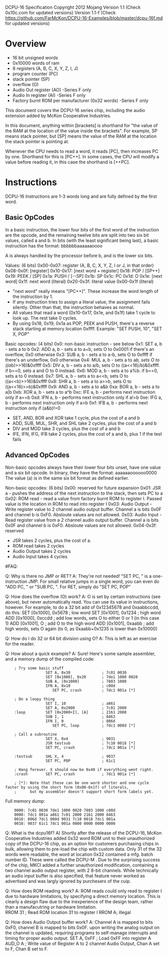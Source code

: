 DCPU-16 Specification
Copyright 2012 Mojang
Version 1.1 (Check 0x10c.com for updated versions)
Version 1.1-f (Check  https://github.com/FarMcKon/DCPU-16-Examples/blob/master/dcpu-16f.md for updated versions)

# Overview 
* 16 bit unsigned words
* 0x10000 words of ram
* 8 registers (A, B, C, X, Y, Z, I, J)
* program counter (PC)
* stack pointer (SP)
* overflow (O)
* Audio Out register (AO) -Series F only
* Audio In register (AI) -Series F only
* Factory burnt ROM per manufacturer (0x32 words)  -Series F only

This document covers the DCPU-16 series chip, including the audio extension added by McKon Cooperative Industries.

In this document, anything within [brackets] is shorthand for "the value of the RAM at the location of the value inside the brackets". For example, SP means stack pointer, but [SP] means the value of the RAM at the location the stack pointer is pointing at.

Whenever the CPU needs to read a word, it reads [PC], then increases PC by one. Shorthand for this is [PC++]. In some cases, the CPU will modify a value before reading it, in this case the shorthand is [++PC].

# Instructions
DCPU-16  Instructions are 1-3 words long and are fully defined by the first word.

## Basic OpCodes
In a basic instruction, the lower four bits of the first word of the instruction are the opcode, 
and the remaining twelve bits are split into two six bit values, called a and b.  In bits (with the least significant being last), a basic instruction has the format: bbbbbbaaaaaaoooo

A is always handled by the processor before b, and is the lower six bits.

Values: (6 bits)
    0x00-0x07: register (A, B, C, X, Y, Z, I or J, in that order)
    0x08-0x0f: [register]
    0x10-0x17: [next word + register]
         0x18: POP / [SP++]
         0x19: PEEK / [SP]
         0x1a: PUSH / [--SP]
         0x1b: SP
         0x1c: PC
         0x1d: O
         0x1e: [next word]
         0x1f: next word (literal)
    0x20-0x3f: literal value 0x00-0x1f (literal)

* "next word" really means "[PC++]". These increase the word length of the instruction by 1. 
* If any instruction tries to assign a literal value, the assignment fails silently. Other than that, the instruction behaves as normal.
* All values that read a word (0x10-0x17, 0x1e, and 0x1f) take 1 cycle to look up. The rest take 0 cycles.
* By using 0x18, 0x19, 0x1a as POP, PEEK and PUSH, there's a reverse stack starting at memory location 0xffff. Example: "SET PUSH, 10", "SET X, POP"



Basic opcodes: (4 bits)
    0x0: non-basic instruction - see below
    0x1: SET a, b - sets a to b
    0x2: ADD a, b - sets a to a+b, sets O to 0x0001 if there's an overflow, 0x0 otherwise
    0x3: SUB a, b - sets a to a-b, sets O to 0xffff if there's an underflow, 0x0 otherwise
    0x4: MUL a, b - sets a to a*b, sets O to ((a*b)>>16)&0xffff
    0x5: DIV a, b - sets a to a/b, sets O to ((a<<16)/b)&0xffff. if b==0, sets a and O to 0 instead.
    0x6: MOD a, b - sets a to a%b. if b==0, sets a to 0 instead.
    0x7: SHL a, b - sets a to a<<b, sets O to ((a<<b)>>16)&0xffff
    0x8: SHR a, b - sets a to a>>b, sets O to ((a<<16)>>b)&0xffff
    0x9: AND a, b - sets a to a&b
    0xa: BOR a, b - sets a to a|b
    0xb: XOR a, b - sets a to a^b
    0xc: IFE a, b - performs next instruction only if a==b
    0xd: IFN a, b - performs next instruction only if a!=b
    0xe: IFG a, b - performs next instruction only if a>b
    0xf: IFB a, b - performs next instruction only if (a&b)!=0
    
* SET, AND, BOR and XOR take 1 cycle, plus the cost of a and b
* ADD, SUB, MUL, SHR, and SHL take 2 cycles, plus the cost of a and b
* DIV and MOD take 3 cycles, plus the cost of a and b
* IFE, IFN, IFG, IFB take 2 cycles, plus the cost of a and b, plus 1 if the test fails
    

## Advanced OpCodes

Non-basic opcodes always have their lower four bits unset, have one value and a six bit opcode.
In binary, they have the format: aaaaaaoooooo0000
The value (a) is in the same six bit format as defined earlier.

Non-basic opcodes: (6 bits)
         0x00: reserved for future expansion
         0x01: JSR a - pushes the address of the next instruction to the stack, then sets PC to a
         0x02: ROM read - read a value from factory burnt ROM to register I. Passed value is the
         				 location in ROM to read into register I 
         0x03: Audio Output - Write register value to 2 channel audio output buffer. Channel a is bits 0x0F and channel b is 0xF0. Absloute values are not allowed. 
         0x03: Audio Input - Read register value from a 2 channel audio output buffer. Channel a is bits 0x0F and channel b is 0xF0. Absloute values are not allowed. 
    0x04-0x3f: reserved
    
* JSR takes 2 cycles, plus the cost of a.
* ROM read takes 2 cycles
* Audio Output takes 2 cycles
* Audio Input takes 4 cycles

#FAQ:

Q: Why is there no JMP or RET?
A: They're not needed! "SET PC, <target>" is a one-instruction JMP.
   For small relative jumps in a single word, you can even do "ADD PC, <dist>" or "SUB PC, <dist>".
   For RET, simply do "SET PC, POP"
   
Q: How does the overflow (O) work?
A: O is set by certain instructions (see above), but never automatically read. You can use its value in instructions, however.
   For example, to do a 32 bit add of 0x12345678 and 0xaabbccdd, do this:
      SET [0x1000], 0x5678    ; low word
      SET [0x1001], 0x1234    ; high word
      ADD [0x1000], 0xccdd    ; add low words, sets O to either 0 or 1 (in this case 1)
      ADD [0x1001], O         ; add O to the high word
      ADD [0x1001], 0xaabb    ; add high words, sets O again (to 0, as 0xaabb+0x1235 is lower than 0x10000)

Q: How do I do 32 or 64 bit division using O?
A: This is left as an exercise for the reader.
     
Q: How about a quick example?
A: Sure! Here's some sample assembler, and a memory dump of the compiled code:

        ; Try some basic stuff
                      SET A, 0x30              ; 7c01 0030
                      SET [0x1000], 0x20       ; 7de1 1000 0020
                      SUB A, [0x1000]          ; 7803 1000
                      IFN A, 0x10              ; c00d 
                         SET PC, crash         ; 7dc1 001a [*]
                      
        ; Do a loopy thing
                      SET I, 10                ; a861
                      SET A, 0x2000            ; 7c01 2000
        :loop         SET [0x2000+I], [A]      ; 2161 2000
                      SUB I, 1                 ; 8463
                      IFN I, 0                 ; 806d
                         SET PC, loop          ; 7dc1 000d [*]
        
        ; Call a subroutine
                      SET X, 0x4               ; 9031
                      JSR testsub              ; 7c10 0018 [*]
                      SET PC, crash            ; 7dc1 001a [*]
        
        :testsub      SHL X, 4                 ; 9037
                      SET PC, POP              ; 61c1
                        
        ; Hang forever. X should now be 0x40 if everything went right.
        :crash        SET PC, crash            ; 7dc1 001a [*]
        
        ; [*]: Note that these can be one word shorter and one cycle faster by using the short form (0x00-0x1f) of literals,
        ;      but my assembler doesn't support short form labels yet.     

  Full memory dump:
  
        0000: 7c01 0030 7de1 1000 0020 7803 1000 c00d
        0008: 7dc1 001a a861 7c01 2000 2161 2000 8463
        0010: 806d 7dc1 000d 9031 7c10 0018 7dc1 001a
        0018: 9037 61c1 7dc1 001a 0000 0000 0000 0000
        
Q: What is the dcpu16f?
A) Shortly after the release of the DCPU-16,  McKon Cooperative Industries added 0x32 word ROM unit to their unauthorized copy of the DCPU-16 chip, as an option for customers purchasing chips in bulk, allowing them to pre-load the chip with custom data.  Only 31 of the 32 words were readable, the word at location 0x32 contained a mfg. batch number ID.  These were called the DCPU-M . Due to the surprising success of the chip, MKCI added a further unauthorized modification, containing a two channel audio output register, with 2 8-bit channels. While technically an audio input buffer is also specified, that feature never worked as advertised and was largly ignored by purchesers of the cuip. 

        
Q: How does ROM reading work?
A: ROM reads could only read to register I due to hardware limitations, by specifying a direct memory location. This is clearly a design flaw due to the inexperience of the design team, rather than a manufacutring or hardware limitation.  
  RROM 31 ; Read ROM location 31 to register I 
  RROM A;  illegal
  
Q: How does Audio Output buffer work?
A:  Channel A is mapped to bits 0xF0, channel B is mapped to bits 0x0F. upon writing the analog output on the channel is updated, requiring programs to self-manage interrupts and timing for proper audio output. 
SET A, 0xFF ; Load 0xFF into register A 
AUD_O A ; Write value of Register A to 2 channel Audio Output, Chan A set to F, Chan B set to F.


